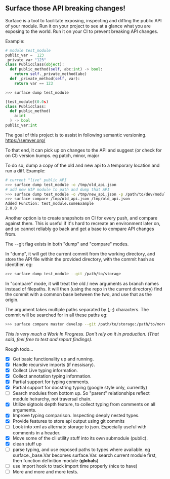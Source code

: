 
## Surface those API breaking changes!


Surface is a tool to facilitate exposing, inspecting and diffing the public API of your module.
Run it on your project to see at a glance what you are exposing to the world. Run it on your CI to prevent breaking API changes.

Example:

```python
# module test_module
public_var =  123
_private_var "123"
class PublicClass(object):
  def public_method(self, abc:int) -> bool:
    return self._private_method(abc)
  def _private_method(self, var):
    return var == 123
```
```sh
>>> surface dump test_module
```
```python
[test_module](0.0s)
class PublicClass:
  def public_method(
    a:int
  ) -> bool
public_var:int
```

The goal of this project is to assist in following semantic versioning. https://semver.org/

To that end, it can pick up on changes to the API and suggest (or check for on CI) version bumps. eg patch, minor, major

To do so, dump a copy of the old and new api to a temporary location and run a diff. Example:

```sh
# current "live" public API
>>> surface dump test_module -o /tmp/old_api.json
# add new WIP module to path and dump that API
>>> surface dump test_module -o /tmp/new_api.json -p /path/to/dev/module -b 1.2.3
>>> surface compare /tmp/old_api.json /tmp/old_api.json
Added Function: test_module.someExample
2.0.0
```

Another option is to create snapshots on CI for every push, and compare against them. This is useful if it's hard to recreate an environment later on, and so cannot reliably go back and get a base to compare API changes from.

The --git flag exists in both "dump" and "compare" modes.

In "dump", it will get the current commit from the working directory, and store the API file within the provided directory, with the commit hash as identifier. eg:

```sh
>>> surface dump test_module --git /path/to/storage
```

In "compare" mode, it will treat the old / new arguments as branch names instead of filepaths. It will then (using the repo in the current directory) find the commit with a common base between the two, and use that as the origin.

The argument takes multiple paths separated by (,:;) characters. The commit will be searched for in all these paths eg:

```sh
>>> surface compare master develop --git /path/to/storage:/path/to/more/storage:/path/to/maybe/local/storage
```

_This is very much a Work In Progress. Don't rely on it in production. (That said, feel free to test and report findings)._


Rough todo...
- [x] Get basic functionality up and running.
- [x] Handle recursive imports (if nessisary).
- [x] Collect Live typing information.
- [x] Collect annotation typing information.
- [x] Partial support for typing comments.
- [x] Partial support for docstring typing (google style only, currently)
- [ ] Search modules from bottom up. So "parent" relationships reflect module heirarchy, not traversal chain.
- [x] Utilize sigtools depth feature, to collect typing from comments on all arguments.
- [x] Improve typing comparison. Inspecting deeply nested types.
- [x] Provide features to store api output using git commits
- [ ] Look into xml as alternate storage to json. Especially useful with comments in a header.
- [x] Move some of the cli utility stuff into its own submodule (public).
- [x] clean stuff up
- [ ] parse typing, and use exposed paths to types where available. eg surface._base.Var becomes surface.Var. search current module first, then function definition module (__globals__)
- [ ] use import hook to track import time properly (nice to have)
- [ ] More and more and more tests.
